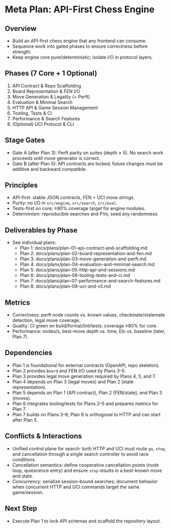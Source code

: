 # Meta Plan: API-First Chess Engine

## Overview
- Build an API-first chess engine that any frontend can consume.
- Sequence work into gated phases to ensure correctness before strength.
- Keep engine core pure/deterministic; isolate I/O in protocol layers.

## Phases (7 Core + 1 Optional)
1. API Contract & Repo Scaffolding
2. Board Representation & FEN I/O
3. Move Generation & Legality (+ Perft)
4. Evaluation & Minimal Search
5. HTTP API & Game Session Management
6. Tooling, Tests & CI
7. Performance & Search Features
8. (Optional) UCI Protocol & CLI

## Stage Gates
- Gate A (after Plan 3): Perft parity on suites (depth ≥ 5). No search work proceeds until move generator is correct.
- Gate B (after Plan 5): API contracts are locked; future changes must be additive and backward compatible.

## Principles
- API-first: stable JSON contracts, FEN + UCI move strings.
- Purity: no I/O in `src/engine`, `src/search`, `src/eval`.
- Tests-first on core; ≥80% coverage target for engine modules.
- Determinism: reproducible searches and PVs; seed any randomness.

## Deliverables by Phase
- See individual plans:
  - Plan 1: docs/plans/plan-01-api-contract-and-scaffolding.md
  - Plan 2: docs/plans/plan-02-board-representation-and-fen.md
  - Plan 3: docs/plans/plan-03-move-generation-and-perft.md
  - Plan 4: docs/plans/plan-04-evaluation-and-minimal-search.md
  - Plan 5: docs/plans/plan-05-http-api-and-sessions.md
  - Plan 6: docs/plans/plan-06-tooling-tests-and-ci.md
  - Plan 7: docs/plans/plan-07-performance-and-search-features.md
  - Plan 8: docs/plans/plan-08-uci-and-cli.md

## Metrics
- Correctness: perft node counts vs. known values, checkmate/stalemate detection, legal move coverage.
- Quality: CI green on build/format/lint/tests; coverage ≥80% for core.
- Performance: nodes/s, best-move depth vs. time; Elo vs. baseline (later, Plan 7).

## Dependencies
- Plan 1 is foundational for external contracts (OpenAPI, repo skeleton).
- Plan 2 provides `Board` and FEN I/O used by Plans 3–5.
- Plan 3 provides legal move generation required by Plans 4, 5, and 7.
- Plan 4 depends on Plan 3 (legal moves) and Plan 2 (state representation).
- Plan 5 depends on Plan 1 (API contract), Plan 2 (FEN/state), and Plan 3 (moves).
- Plan 6 integrates tooling/tests for Plans 2–5 and prepares metrics for Plan 7.
- Plan 7 builds on Plans 3–6; Plan 8 is orthogonal to HTTP and can start after Plan 5.

## Conflicts & Interactions
- Unified control plane for search: both HTTP and UCI must route `go`, `stop`, and cancellation through a single search controller to avoid race conditions.
- Cancellation semantics: define cooperative cancellation points (node loop, quiescence entry) and ensure `stop` results in a best-known move and stats.
- Concurrency: serialize session-bound searches; document behavior when concurrent HTTP and UCI commands target the same game/session.

## Next Step
- Execute Plan 1 to lock API schemas and scaffold the repository layout.

